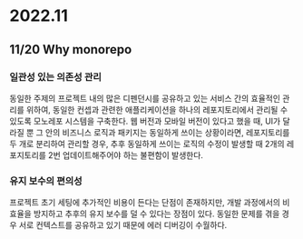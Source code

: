 # 2022.11

## 11/20 Why monorepo
### 일관성 있는 의존성 관리 
동일한 주제의 프로젝트 내의 많은 디펜던시를 공유하고 있는 서비스 간의 효율적인 관리를 위하여, 동일한 컨셉과 관련한 애플리케이션을 하나의 레포지토리에서 관리될 수 있도록 모노레포 시스템을 구축한다.
웹 버전과 모바일 버전이 있다고 했을 때, UI가 달라질 뿐 그 안의 비즈니스 로직과 패키지는 동일하게 쓰이는 상황이라면, 레포지토리를 두 개로 분리하여 관리할 경우, 추후 동일하게 쓰이는 로직의 수정이 발생할 때 2개의 레포지토리를 2번 업데이트해주어야 하는 불편함이 발생한다.

### 유지 보수의 편의성
프로젝트 초기 세팅에 추가적인 비용이 든다는 단점이 존재하지만, 개발 과정에서의 비효율을 방지하고 추후의 유지 보수를 덜 수 있다는 장점이 있다.
동일한 문제를 겪을 경우 서로 컨텍스트를 공유하고 있기 때문에 에러 디버깅이 수월하다.